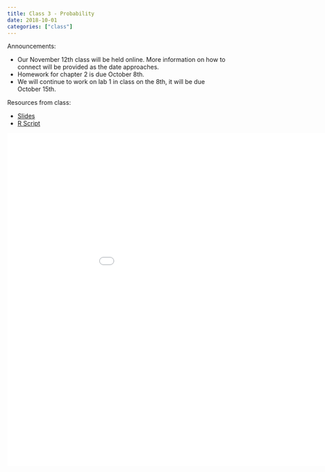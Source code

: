 ```yaml
---
title: Class 3 - Probability
date: 2018-10-01
categories: ["class"]
---
```


Announcements:

* Our November 12th class will be held online. More information on how to connect will be provided as the date approaches.
* Homework for chapter 2 is due October 8th.
* We will continue to work on lab 1 in class on the 8th, it will be due October 15th.

Resources from class:

* [Slides](/slides/2018-10-01-Probability.html)
* [R Script](https://raw.githubusercontent.com/jbryer/CRJ504Fall2018/master/R/2018-10-01.R)

<!--more-->

<iframe src="/slides/2018-10-01-Probability.html#1" width="1024px" height="768px"  frameborder="0" allowfullscreen>
</iframe>
